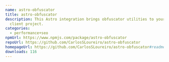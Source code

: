 ```yaml
---
name: astro-obfuscator
title: astro-obfuscator
description: This Astro integration brings obfuscator utilities to your Astro
  client project.
categories:
  - performance+seo
npmUrl: https://www.npmjs.com/package/astro-obfuscator
repoUrl: https://github.com/CarlosSLoureiro/astro-obfuscator
homepageUrl: https://github.com/CarlosSLoureiro/astro-obfuscator#readme
downloads: 116
---
```

